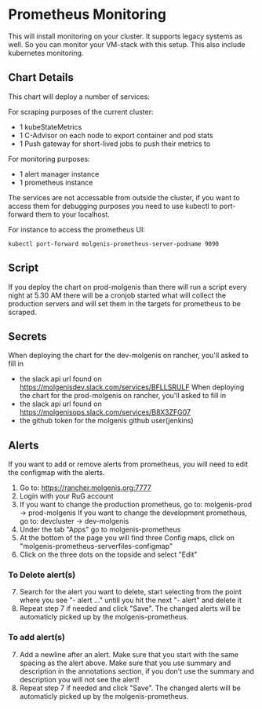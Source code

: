 # Prometheus Monitoring
This will install monitoring on your cluster. It supports legacy systems as well. So you can monitor your VM-stack with this setup. This also include kubernetes monitoring.

## Chart Details
This chart will deploy a number of services:

For scraping purposes of the current cluster:

- 1 kubeStateMetrics
- 1 C-Advisor on each node to export container and pod stats
- 1 Push gateway for short-lived jobs to push their metrics to

For monitoring purposes:

- 1 alert manager instance
- 1 prometheus instance

The services are not accessable from outside the cluster, if you want to access them for debugging
purposes you need to use kubectl to port-forward them to your localhost.

For instance to access the prometheus UI:
```
kubectl port-forward molgenis-prometheus-server-podname 9090
```

## Script
If you deploy the chart on prod-molgenis than there will run a script every night at 5.30 AM there will be a 
cronjob started what will collect the production servers and will set them in the targets for prometheus to be scraped.

## Secrets
When deploying the chart for the dev-molgenis on rancher, you'll asked to fill in
* the slack api url found on https://molgenisdev.slack.com/services/BFLLSRULF
When deploying the chart for the prod-molgenis on rancher, you'll asked to fill in
* the slack api url found on https://molgenisops.slack.com/services/B8X3ZFG07
* the github token for the molgenis github user(jenkins)

## Alerts
If you want to add or remove alerts from prometheus, you will need to edit the configmap with the alerts.
1. Go to: https://rancher.molgenis.org:7777
2. Login with your RuG account
3. If you want to change the production prometheus, go to: molgenis-prod -> prod-molgenis
   If you want to change the development prometheus, go to: devcluster -> dev-molgenis
4. Under the tab "Apps" go to molgenis-prometheus
5. At the bottom of the page you will find three Config maps, click on "molgenis-prometheus-serverfiles-configmap"
6. Click on the three dots on the topside and select "Edit"
### To Delete alert(s)
7. Search for the alert you want to delete, start selecting from the point where you see "- alert ..." untill you hit the next "- alert" and delete it
8. Repeat step 7 if needed and click "Save". The changed alerts will be automaticly picked up by the molgenis-prometheus.
### To add alert(s)
7. Add a newline after an alert. Make sure that you start with the same spacing as the alert above. Make sure that you use summary and description in the annotations section, if you don't use the summary and description you will not see the alert!
8. Repeat step 7 if needed and click "Save". The changed alerts will be automaticly picked up by the molgenis-prometheus.